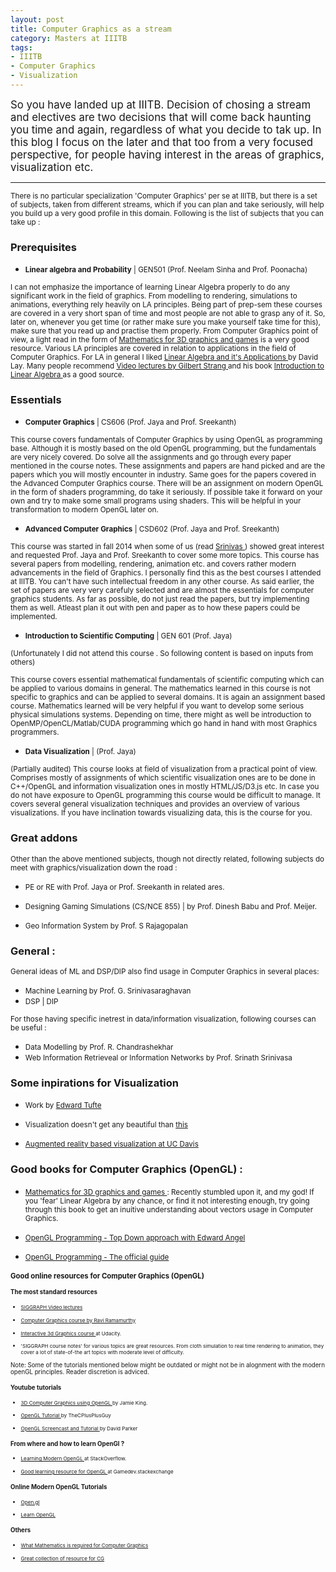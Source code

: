 ```yaml
---
layout: post
title: Computer Graphics as a stream
category: Masters at IIITB
tags:
- IIITB
- Computer Graphics
- Visualization
---
```


<big> So you have landed up at IIITB. Decision of chosing a stream and electives are two decisions that will come back haunting you time and again, regardless of what you decide to tak up. In this blog I focus on the later and that too from a very focused perspective, for people having interest in the areas of graphics, visualization etc. </big>

__________

<small>There is no particular specialization 'Computer Graphics' per se at IIITB, but there is a set of subjects, taken from different streams, which if you can plan and take seriously, will help you build up a very good profile in this domain. Following is the list of subjects that you can take up : </small>


### Prerequisites

*	<small>**Linear algebra and Probability** | GEN501 (Prof. Neelam Sinha and Prof. Poonacha)</small>

<small>I can not emphasize the importance of learning Linear Algebra properly to do any significant work in the field of graphics. From modelling to rendering, simulations to animations, everything rely heavily on LA principles. Being part of prep-sem these courses are covered in a very short span of time and most people are not able to grasp any of it. So, later on, whenever you get time (or rather make sure you make yourself take time for this), make sure that you read up and practise them properly. From Computer Graphics point of view, a light read in the form of <a href="http://www.amazon.com/dp/1568817231/ref=rdr_ext_tmb" target="_blank">Mathematics for 3D graphics and games</a> is a very good resource. Various LA principles are covered in relation to applications in the field of Computer Graphics. For LA in general I liked <a href="http://www.amazon.com/Linear-Algebra-Its-Applications-Edition/dp/0201709708" target="_blank"> Linear Algebra and it's Applications </a> by David Lay. Many people recommend <a href="http://ocw.mit.edu/courses/mathematics/18-06-linear-algebra-spring-2010/" target="_blank"> Video lectures by Gilbert Strang </a> and his book <a href="http://www.amazon.com/Introduction-Linear-Algebra-Fourth-Edition/dp/0980232716" target="_blank"> Introduction to Linear Algebra </a> as a good source. </small>

### Essentials

*	<small>**Computer Graphics** | CS606 (Prof. Jaya and Prof. Sreekanth)</small>

<small>This course covers fundamentals of Computer Graphics by using OpenGL as programming base. Although it is mostly based on the old OpenGL programming, but the fundamentals are very nicely covered. Do solve all the assignments and go through every paper mentioned in the course notes. These assignments and papers are hand picked and are the papers which you will mostly encounter in industry. Same goes for the papers covered in the Advanced Computer Graphics course. There will be an assignment on modern OpenGL in the form of shaders programming, do take it seriously. If possible take it forward on your own and try to make some small programs using shaders. This will be helpful in your transformation
to modern OpenGL later on.</small>

*	<small>**Advanced Computer Graphics** | CSD602 (Prof. Jaya and Prof. Sreekanth)</small>

<small>This course was started in fall 2014 when some of us (read <a href="https://in.linkedin.com/in/srinivasrvaidya" target="_blank"> Srinivas </a>) showed great interest and requested Prof. Jaya and Prof. Sreekanth to
cover some more topics. This course has several papers from modelling, rendering, animation etc. and covers rather modern advancements in the field of Graphics. I personally find this as the best courses I attended at IIITB. You can't have such intellectual freedom in any other course. As said earlier, the set of papers are very very carefuly selected and are almost the essentials for computer graphics students. As far as possible, do not just read the papers, but try implementing them as well. Atleast plan it out with pen and paper as to how these papers could be implemented.</small>

*	<small>**Introduction to Scientific Computing** | GEN 601 (Prof. Jaya)</small>

<small>(Unfortunately I did not attend this course . So following content is based on inputs from others)</small>

<small> This course covers essential mathematical fundamentals of scientific computing which can be applied to various domains in general. The mathematics learned in this course is not specific to graphics and can be applied to several domains. It is again an assignment based course. Mathematics learned will be very
helpful if you want to develop some serious physical simulations systems. Depending on time, there might as well be introduction to OpenMP/OpenCL/Matlab/CUDA
programming which go hand in hand with most Graphics programmers. </small>

*	<small>**Data Visualization** |  (Prof. Jaya)</small>

<small> (Partially audited) This course looks at field of visualization from a practical point of view. Comprises mostly of assignments of which scientific visualization ones are to be done in C++/OpenGL and information visualization ones in mostly HTML/JS/D3.js etc. In case you do not have exposure to OpenGL programming this course would be difficult to manage. It covers several general visualization techniques and provides an overview of various visualizations. If you have inclination towards visualizing data, this is the course for you.</small>

### Great addons

<small>Other than the above mentioned subjects, though not directly related, following subjects do meet with graphics/visualization down the road :</small>

*	<small> PE or RE with Prof. Jaya or Prof. Sreekanth in related ares.</small>

* <small> Designing Gaming Simulations (CS/NCE 855) | by Prof. Dinesh Babu and Prof. Meijer. </small>

* <small>Geo Information System by Prof. S Rajagopalan</small>

### General :

<small> General ideas of ML and DSP/DIP also find usage in Computer Graphics in several places: </small>

* 	<small>Machine Learning by Prof. G. Srinivasaraghavan</small>
*	<small>DSP | DIP</small>

<small> For those having specific inetrest in data/information visualization, following courses can be useful : </small>

* 	<small>Data Modelling by Prof. R. Chandrashekhar</small>
*	<small>Web Information Retrieveal or Information Networks by Prof. Srinath Srinivasa </small>


### Some inpirations for Visualization

*	<small> Work by <a href="http://www.edwardtufte.com/tufte/" title="_blank">Edward Tufte </a> </small>

* <small> Visualization doesn't get any beautiful than <a href="http://www.dear-data.com/" target="_blank"> this </a> </small>

* <small> <a href="https://www.youtube.com/watch?v=j9JXtTj0mzE" title="_blank">Augmented reality based visualization at UC Davis</a> </small>

### Good books for Computer Graphics (OpenGL) :

*	<small> <a href="http://www.amazon.com/dp/1568817231/ref=rdr_ext_tmb" target="_blank">Mathematics for 3D graphics and games </a> : Recently stumbled upon it, and my god! If you 'fear' Linear Algebra by any chance, or find it not interesting enough, try going through this book to get an inuitive understanding about vectors usage in Computer Graphics. </small>

*	<small> <a href="http://www.amazon.in/Interactive-Computer-Graphics-Top-Down-Shader-Based/dp/0132545233" target="_blank"> OpenGL Programming - Top Down approach with Edward Angel</a> </small>

*	<small> <a href="http://www.amazon.in/OpenGL-Programming-Guide-Official-Learning/dp/0321773039" target="_blank">OpenGL Programming - The official guide</a> <small>

### Good online resources for Computer Graphics (OpenGL)

#### The most standard resources

*	<small> <a href="https://www.youtube.com/playlist?list=PLUPhVMQuDB_aWSKj7L_-3Ot_nxBze_YMy" target="_blank"> SIGGRAPH Video lectures </a> </small>

*	<small> <a href="http://inst.eecs.berkeley.edu/~cs184/fa12/onlinelectures.html" target="_blank"> Computer Graphics course by Ravi Ramamurthy </a></small>

* <small> <a href="https://www.udacity.com/course/interactive-3d-graphics--cs291" target="_blank"> Interactive 3d Graphics course </a> at Udacity. </small>
	
*	<small>'SIGGRAPH course notes' for various topics are great resources. From cloth simulation to real time rendering to animation, they cover a lot of state-of-the art topics with moderate level of difficulty. </small>

Note: Some of the tutorials mentioned below might be outdated or might not be in alognment with the modern openGL principles. Reader discretion is adviced.

#### Youtube tutorials

* <small> <a href="https://www.youtube.com/playlist?list=PLRwVmtr-pp06qT6ckboaOhnm9FxmzHpbY" target="_blank"> 3D Computer Graphics using OpenGL </a> by Jamie King. </small>

* <small> <a href="https://www.youtube.com/playlist?list=PL0AB023E769342AFE" target="_blank"> OpenGL Tutorial </a> by TheCPlusPlusGuy </small>

* <small> <a href="https://www.youtube.com/playlist?list=PL2330214740B33712" target="_blank"> OpenGL Screencast and Tutorial </a> by David Parker </small>

#### From where and how to learn OpenGl ?

* <small> <a href="http://stackoverflow.com/questions/8733663/learning-modern-opengl" target="_blank">Learning Modern OpenGL </a> at StackOverflow. </small>  

* <small> <a href="http://gamedev.stackexchange.com/questions/1128/what-are-some-good-learning-resources-for-opengl" target="_blank"> Good learning resource for OpenGL </a> at Gamedev.stackexchange </small> 

#### Online Modern OpenGL Tutorials

* <small> <a href="https://open.gl/" target="_blank">Open.gl</a> </small> 

* <small> <a href="http://www.learnopengl.com" target="_blank">Learn OpenGL</a> </small> 

#### Others

* <small> <a href="http://www.cc.gatech.edu/~turk/math_gr.html" target="_blank"> What Mathematics is required for Computer Graphics </a> </small>

* <small> <a href="http://kesen.realtimerendering.com/" target="_blank">Great collection of resource for CG</a> </small>



